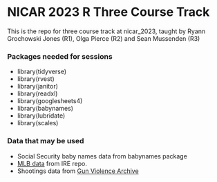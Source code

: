 # NICAR 2023 R Three Course Track

This is the repo for three course track at nicar_2023, taught by Ryann Grochowski Jones (R1), Olga Pierce (R2) and Sean Mussenden (R3)

### Packages needed for sessions

* library(tidyverse)
* library(rvest)
* library(janitor)
* library(readxl)
* library(googlesheets4)
* library(babynames)
* library(lubridate)
* library(scales)

### Data that may be used
* Social Security baby names data from babynames package
* [MLB data](https://github.com/ireapps/teaching-guide-R-101/blob/main/Intro-to-R/data/MLB_2021.csv) from IRE repo.
* Shootings data from [Gun Violence Archive](https://www.gunviolencearchive.org/)
